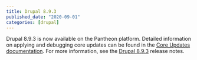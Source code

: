 ```yaml
---
title: Drupal 8.9.3
published_date: "2020-09-01"
categories: [drupal]
---
```

Drupal 8.9.3 is now available on the Pantheon platform. Detailed information on applying and debugging core updates can be found in the [Core Updates documentation](/core-updates). For more information, see the [Drupal 8.9.3](https://www.drupal.org/project/drupal/releases/8.9.3) release notes.
